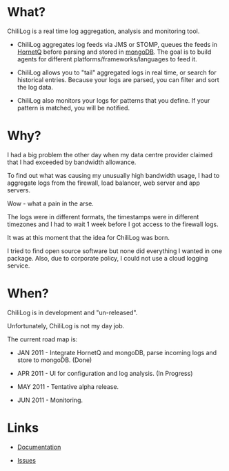 What?
=====
ChiliLog is a real time log aggregation, analysis and monitoring tool.

* ChiliLog aggregates log feeds via JMS or STOMP, queues the feeds in [HornetQ](http://www.jboss.org/hornetq) before parsing and stored in [mongoDB](http://www.mongodb.org/).  The goal is to build agents for different platforms/frameworks/languages to feed it.

* ChiliLog allows you to "tail" aggregated logs in real time, or search for historical entries. Because your logs are parsed, you can filter and sort the log data.

* ChiliLog also monitors your logs for patterns that you define. If your pattern is matched, you will be notified.


Why?
====
I had a big problem the other day when my data centre provider claimed that I had exceeded by bandwidth allowance.

To find out what was causing my unusually high bandwidth usage, I had to aggregate logs from the firewall, load balancer, web server and app servers. 

Wow - what a pain in the arse.

The logs were in different formats, the timestamps were in different timezones and I had to wait 1 week before I got access to the firewall logs.

It was at this moment that the idea for ChiliLog was born.  

I tried to find open source software but none did everything I wanted in one package.  Also, due to corporate policy, I could not use a cloud logging service.


When?
====

ChiliLog is in development and "un-released".

Unfortunately, ChiliLog is not my day job.

The current road map is:

* JAN 2011 - Integrate HornetQ and mongoDB, parse incoming logs and store to mongoDB. (Done)

* APR 2011 - UI for configuration and log analysis. (In Progress)

* MAY 2011 - Tentative alpha release.

* JUN 2011 - Monitoring.


Links
=====

* [Documentation](https://github.com/chililog/server/wiki) 

* [Issues](https://github.com/chililog/server/issues)


